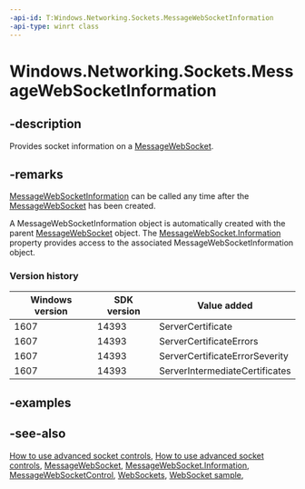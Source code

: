 ```yaml
---
-api-id: T:Windows.Networking.Sockets.MessageWebSocketInformation
-api-type: winrt class
---
```


<!-- Class syntax.
public class MessageWebSocketInformation : Windows.Networking.Sockets.IWebSocketInformation, Windows.Networking.Sockets.IWebSocketInformation2
-->

# Windows.Networking.Sockets.MessageWebSocketInformation

## -description
Provides socket information on a [MessageWebSocket](messagewebsocket.md).

## -remarks
[MessageWebSocketInformation](messagewebsocket_information.md) can be called any time after the [MessageWebSocket](messagewebsocket.md) has been created.

A MessageWebSocketInformation object is automatically created with the parent [MessageWebSocket](messagewebsocket.md) object. The [MessageWebSocket.Information](messagewebsocket_information.md) property provides access to the associated MessageWebSocketInformation object.

### Version history

| Windows version | SDK version | Value added |
| -- | -- | -- |
| 1607 | 14393 | ServerCertificate |
| 1607 | 14393 | ServerCertificateErrors |
| 1607 | 14393 | ServerCertificateErrorSeverity |
| 1607 | 14393 | ServerIntermediateCertificates |

## -examples

## -see-also
[How to use advanced socket controls](https://msdn.microsoft.com/library/2e1071d8-a1c7-44c0-b93a-31a701d431c4),
[How to use advanced socket controls](https://msdn.microsoft.com/library/f2c5be73-3461-452e-a38f-d2ddef9b5682),
[MessageWebSocket](messagewebsocket.md),
[MessageWebSocket.Information](messagewebsocket_information.md),
[MessageWebSocketControl](messagewebsocketcontrol.md),
[WebSockets](/windows/uwp/networking/websockets?branch=live),
[WebSocket sample](https://go.microsoft.com/fwlink/p/?LinkId=620623),
